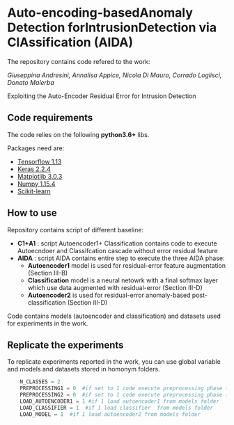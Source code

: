 # Auto-encoding-basedAnomaly  Detection  forIntrusionDetection   via   ClAssification (AIDA)

The repository contains code refered to the work:

_Giuseppina Andresini, Annalisa Appice, Nicola Di Mauro, Corrado Loglisci, Donato Malerba_

Exploiting the Auto-Encoder Residual Error for Intrusion Detection 


## Code requirements

The code relies on the following **python3.6+** libs.

Packages need are:
* [Tensorflow 1.13](https://www.tensorflow.org/) 
* [Keras 2.2.4](https://github.com/keras-team/keras) 
* [Matplotlib 3.0.3](https://matplotlib.org/)
* [Numpy 1.15.4](https://www.numpy.org/)
* [Scikit-learn](https://scikit-learn.org/stable/)


## How to use
Repository contains script of different baseline:
* __C1+A1__ : script Autoencoder1+ Classification contains code to execute Autoecndoer and Classifcation cascade without error residual feature
* __AIDA__ : script AIDA contains entire step to execute the three AIDA phase: 
  * __Autoencoder1__ model is used for residual-error feature augmentation (Section III-B)
  * __Classification__ model is a neural netowrk with a final softmax layer which use data augmented with residual-error (Section     III-D)
  * __Autoencoder2__ is used for residual-error anomaly-based post-classification (Section III-D)
  
 Code contains models (autoencoder and classification) and datasets used for experiments in the work.
  

## Replicate the experiments

To replicate experiments reported in the work, you can use global variable and models and datasets stored in homonym folders.


```python
    N_CLASSES = 2
    PREPROCESSING1 = 0  #if set to 1 code execute preprocessing phase ( categorical to numeric, one-hot encode, standard scale) on original date
    PREPROCESSING2 = 0  #if set to 1 code execute preprocessing phase ( categorical to numeric, one-hot encode, standard scale) on data augmented
    LOAD_AUTOENCODER1 = 1 #if 1 load autoencoder1 from models folder
    LOAD_CLASSIFIER = 1  #if 1 load classifier  from models folder
    LOAD_MODEL = 1  #if 1 load autoencoder2 from models folder
```




